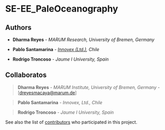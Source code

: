 # SE-EE_PaleOceanography


## Authors

* **Dharma Reyes** - *MARUM Research, University of Bremen, Germany* 

* **Pablo Santamarina** - [*Innovex (Ltd.)*](www.innovex.cl)*, Chile*

* **Rodrigo Troncoso** - *Jaume I University, Spain*



## Collaboratos

> **Dharma Reyes** - *MARUM Institute, University of Bremen, Germany* - [dreyesmacaya@marum.de]

> **Pablo Santamarina** - *Innovex, Ltd., Chile*

> **Rodrigo Troncoso** - *Jaume I University, Spain*


See also the list of [contributors](https://github.com/your/project/contributors) who participated in this project.
